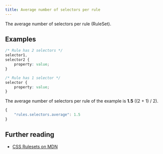 ```yaml
---
title: Average number of selectors per rule
---
```


The average number of selectors per rule (RuleSet).

## Examples

```css
/* Rule has 2 selectors */
selector1,
selector2 {
	property: value;
}

/* Rule has 1 selector */
selector {
	property: value;
}
```

The average number of selectors per rule of the example is **1.5** ((2 + 1) / 2).

```js
{
	"rules.selectors.average": 1.5
}
```

## Further reading

- [CSS Rulesets on MDN](https://developer.mozilla.org/en-US/docs/Web/CSS/Syntax#CSS_rulesets)
